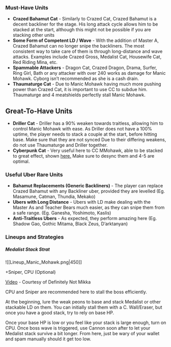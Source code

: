 ### Must-Have Units
- **Crazed Bahamut Cat** - Similarly to Crazed Cat, Crazed Bahamut is a decent backliner for the stage. His long attack cycle allows him to be stacked at the start, although this might not be possible if you are stacking other units
- **Some Form of Competent LD / Wave** - With the addition of Master A, Crazed Bahamut can no longer snipe the backliners. The most consistent way to take care of them is through long-distance and wave attacks. Examples include Crazed Gross, Medalist Cat, Housewife Cat, Red Riding Mina, etc.
- **Spammable Attackers** - Dragon Cat, Crazed Dragon, Drama, Surfer, Ring Girl, Bath or any attacker with over 240 works as damage for Manic Mohawk. Cyborg isn’t recommended as she is a cash drain.
- **Thaumaturge Cat** - Due to Manic Mohawk having much more pushing power than Crazed Cat, it is important to use CC to subdue him. Thaumaturge and 4 meatshields perfectly stall Manic Mohawk.
 
## Great-To-Have Units
- **Driller Cat** - Driller has a 90% weaken towards traitless, allowing him to control Manic Mohawk with ease. As Driller does not have a 100% uptime, the player needs to stack a couple at the start, before hitting base. Make sure that they are not synced Due to their differing weakens, do not use Thaumaturge and Driller together.
- **Cyberpunk Cat** - Very useful here to CC MMohawk, able to be stacked to great effect, shown [here.](https://www.youtube.com/watch?v=Nd6_l-RT-8k&t=70s) Make sure to desync them and 4-5 are optimal. 

### Useful Uber Rare Units
- **Bahamut Replacements (Generic Backliners)** - The player can replace Crazed Bahamut with any Backliner uber, provided they are levelled (Eg. Masamune, Catman, Thundia, Mekako)
- **Ubers with Long Distance** - Ubers with LD make dealing with the Master As and Teacher Bears much easier, as they can snipe them from a safe range. (Eg. Ganesha, Yoshimoto, Kaslis) 
- **Anti-Traitless Ubers** - As expected, they perform amazing here (Eg. Shadow Gao, Gothic Mitama, Black Zeus, D’arktanyan)

### Lineups and Strategies
##### Medalist Stack Strat
![[Lineup_Manic_Mohawk.png|450]]

+Sniper, CPU (Optional)

[Video](https://youtu.be/jKeRlsjoidw) - Courtesy of Definitely Not Mikka

CPU and Sniper are recommended here to stall the boss efficiently.

At the beginning, lure the weak peons to base and stack Medalist or other stackable LD on them. You can initially stall them with a C. Wall/Eraser, but once you have a good stack, try to rely on base HP. 

Once your base HP is low or you feel like your stack is large enough, turn on CPU. Once boss wave is triggered, use Cannon soon after to let your Medalist stack survive a bit longer. From here, just be wary of your wallet and spam manually should it get too low.
